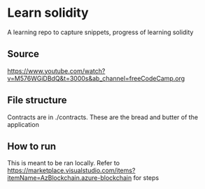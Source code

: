 # Learn solidity
A learning repo to capture snippets, progress of learning solidity

## Source
https://www.youtube.com/watch?v=M576WGiDBdQ&t=3000s&ab_channel=freeCodeCamp.org

## File structure
Contracts are in ./contracts. These are the bread and butter of the application

## How to run
This is meant to be ran locally. Refer to https://marketplace.visualstudio.com/items?itemName=AzBlockchain.azure-blockchain for steps